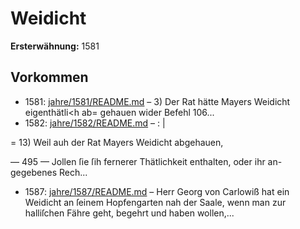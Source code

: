 # Weidicht

**Ersterwähnung:** 1581

## Vorkommen
- 1581: [jahre/1581/README.md](../jahre/1581/README.md) – 3) Der Rat hätte Mayers Weidicht eigenthätli<h ab=
gehauen wider Befehl 106...
- 1582: [jahre/1582/README.md](../jahre/1582/README.md) – : |

= 13) Weil auh der Rat Mayers Weidicht abgehauen,


— 495 —
Jollen ſie ſih fernerer Thätlichkeit enthalten, oder ihr an-
gegebenes Rech...
- 1587: [jahre/1587/README.md](../jahre/1587/README.md) – Herr Georg von Carlowiß hat ein Weidicht an ſeinem
Hopfengarten nah der Saale, wenn man zur halliſchen
Fähre geht, begehrt und haben wollen,...
